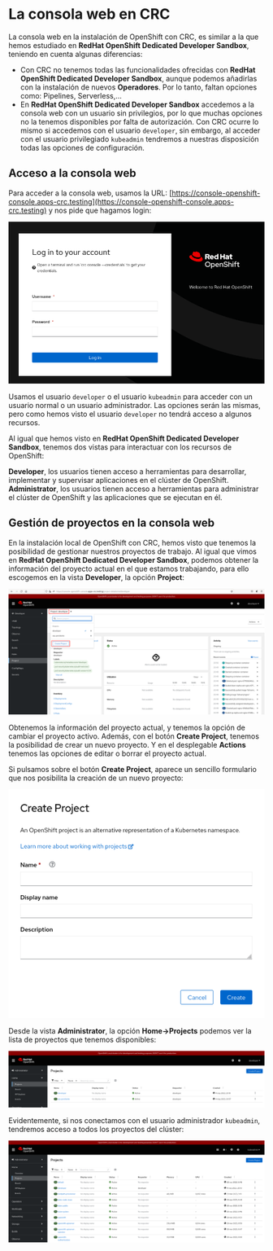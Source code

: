 # La consola web en CRC

La consola web en la instalación de OpenShift con CRC, es similar a la que hemos estudiado en **RedHat OpenShift Dedicated Developer Sandbox**, teniendo en cuenta algunas diferencias:

* Con CRC no tenemos todas las funcionalidades ofrecidas con **RedHat OpenShift Dedicated Developer Sandbox**, aunque podemos añadirlas con la instalación de nuevos **Operadores**. Por lo tanto, faltan opciones como: Pipelines, Serverless,...
* En **RedHat OpenShift Dedicated Developer Sandbox** accedemos a la consola web con un usuario sin privilegios, por lo que muchas opciones no la tenemos disponibles por falta de autorización. Con CRC ocurre lo mismo si accedemos con el usuario `developer`, sin embargo, al acceder con el usuario privilegiado `kubeadmin` tendremos a nuestras disposición todas las opciones de configuración.

## Acceso a la consola web

Para acceder a la consola web, usamos la URL: [https://console-openshift-console.apps-crc.testing](https://console-openshift-console.apps-crc.testing) y nos pide que hagamos login:

![web](img/web1.png)

Usamos el usuario `developer` o el usuario `kubeadmin` para acceder con un usuario normal o un usuario administrador. Las opciones serán las mismas, pero como hemos visto el usuario `developer` no tendrá acceso a algunos recursos.

Al igual que hemos visto en **RedHat OpenShift Dedicated Developer Sandbox**, tenemos dos vistas para interactuar con los recursos de OpenShift:

**Developer**, los usuarios tienen acceso a herramientas para desarrollar, implementar y supervisar aplicaciones en el clúster de OpenShift.
**Administrator**, los usuarios tienen acceso a herramientas para administrar el clúster de OpenShift y las aplicaciones que se ejecutan en él. 

## Gestión de proyectos en la consola web

En la instalación local de OpenShift con CRC, hemos visto que tenemos la posibilidad de gestionar nuestros proyectos de trabajo. Al igual que vimos en **RedHat OpenShift Dedicated Developer Sandbox**, podemos obtener la información del proyecto actual en el que estamos trabajando, para ello escogemos en la vista **Developer**, la opción **Project**:

![web](img/web2.png)

Obtenemos la información del proyecto actual, y tenemos la opción de cambiar el proyecto activo. Además, con el botón **Create Project**, tenemos la posibilidad de crear un nuevo proyecto. Y en el desplegable **Actions** tenemos las opciones de editar o borrar el proyecto actual.

Si pulsamos sobre el botón **Create Project**, aparece un sencillo formulario que nos posibilita la creación de un nuevo proyecto:

![web](img/web3.png)

Desde la vista **Administrator**, la opción **Home->Projects** podemos ver la lista de proyectos que tenemos disponibles:

![web](img/web4.png)

Evidentemente, si nos conectamos con el usuario administrador `kubeadmin`, tendremos acceso a todos los proyectos del clúster:

![web](img/web5.png)